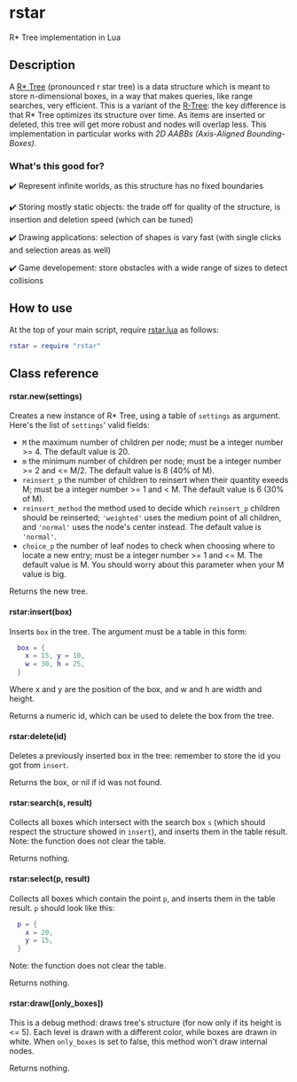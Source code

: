# rstar
R* Tree implementation in Lua
## Description
A [R* Tree](https://infolab.usc.edu/csci599/Fall2001/paper/rstar-tree.pdf) (pronounced r star tree) is a data structure which is meant to store n-dimensional boxes, in a way that makes queries, like range searches, very efficient.
This is a variant of the [R-Tree](http://www-db.deis.unibo.it/courses/SI-LS/papers/Gut84.pdf): the key difference is that R* Tree optimizes its structure over time. As items are inserted or deleted, this tree will get more robust and nodes will overlap less.
This implementation in particular works with *2D AABBs (Axis-Aligned Bounding-Boxes)*.

### What's this good for?
  :heavy_check_mark: Represent infinite worlds, as this structure has no fixed boundaries
  
  :heavy_check_mark: Storing mostly static objects: the trade off for quality of the structure, is insertion and deletion speed (which can be tuned)
  
  :heavy_check_mark: Drawing applications: selection of shapes is vary fast (with single clicks and selection areas as well)
  
  :heavy_check_mark: Game developement: store obstacles with a wide range of sizes to detect collisions

## How to use
At the top of your main script, require [rstar.lua](rstar.lua) as follows:

```lua
rstar = require "rstar"
```
## Class reference

#### rstar.new(settings)

Creates a new instance of R* Tree, using a table of `settings` as argument.
Here's the list of `settings`' valid fields:
* `M` the maximum number of children per node; must be a integer number >= 4. The default value is 20.
* `m` the minimum number of children per node; must be a integer number >= 2 and <= M/2. The default value is 8 (40% of M).
* `reinsert_p` the number of children to reinsert when their quantity exeeds M; must be a integer number >= 1 and < M. The default value is 6 (30% of M).
* `reinsert_method` the method used to decide which `reinsert_p` children should be reinserted; `'weighted'` uses the medium point of all children, and `'normal'` uses the node's center instead. The default value is `'normal'`.
* `choice_p` the number of leaf nodes to check when choosing where to locate a new entry; must be a integer number >= 1 and <= M. The default value is M. You should worry about this parameter when your M value is big.

Returns the new tree.

#### rstar:insert(box)

Inserts `box` in the tree. The argument must be a table in this form:
```lua
  box = {
    x = 15, y = 10,
    w = 30, h = 25,
  }
```
Where x and y are the position of the box, and w and h are width and height.

Returns a numeric id, which can be used to delete the box from the tree.

#### rstar:delete(id)

Deletes a previously inserted box in the tree: remember to store the id you got from `insert`.

Returns the box, or nil if id was not found.

#### rstar:search(s, result)

Collects all boxes which intersect with the search box `s` (which should respect the structure showed in `insert`), and inserts them in the table result.
Note: the function does not clear the table.

Returns nothing.

#### rstar:select(p, result)

Collects all boxes which contain the point `p`, and inserts them in the table result.
`p` should look like this:
```lua
  p = {
    x = 20, 
    y = 15,
  }
```
Note: the function does not clear the table.

Returns nothing.

#### rstar:draw([only_boxes])

This is a debug method: draws tree's structure (for now only if its height is <= 5). Each level is drawn with a different color, while boxes are drawn in white.
When `only_boxes` is set to false, this method won't draw internal nodes.

Returns nothing.

